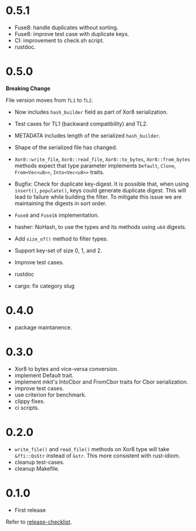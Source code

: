 0.5.1
=====

* Fuse8: handle duplicates without sorting.
* Fuse8: improve test case with duplicate keys.
* CI: improvement to check.sh script.
* rustdoc.

0.5.0
=====

**Breaking Change**

File version moves from `TL1` to `TL2`.
  * Now includes `hash_builder` field as part of Xor8 serialization.
  * Test cases for TL1 (backward compatibility) and TL2.
  * METADATA includes length of the serialized `hash_builder`.
  * Shape of the serialized file has changed.
  * `Xor8::write_file`, `Xor8::read_file`, `Xor8::to_bytes`, `Xor8::from_bytes`
    methods expect that type parameter implements `Default`, `Clone`,
    `From<Vec<u8>>`, `Into<Vec<u8>>` traits.

* Bugfix: Check for duplicate key-digest. It is possible that, when using
  `insert()`, `populate()`, keys could generate duplicate digest. This will
  lead to failure while building the filter. To mitigate this issue we are
  maintaining the digests in sort order.
* `Fuse8` and `Fuse16` implementation.
* hasher: NoHash, to use the types and its methods using `u64` digests.
* Add `size_of()` method to filter types.
* Support key-set of size 0, 1, and 2.
* Improve test cases.
* rustdoc
* cargo: fix category slug

0.4.0
=====

* package maintanence.

0.3.0
=====

* Xor8 to bytes and vice-versa conversion.
* implement Default trait.
* implement mkit's IntoCbor and FromCbor traits for Cbor serialization.
* improve test cases.
* use criterion for benchmark.
* clippy fixes.
* ci scripts.

0.2.0
=====

* `write_file()` and `read_file()` methods on Xor8 type will take
  `&ffi::OsStr` instead of `&str`. This more consistent with rust-idiom.
* cleanup test-cases.
* cleanup Makefile.

0.1.0
=====

* First release

Refer to [release-checklist][release-checklist].

[release-checklist]: https://prataprc.github.io/rust-crates-release-checklist.html
